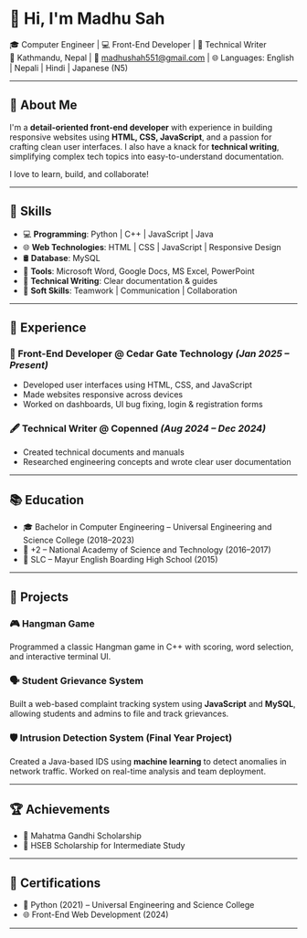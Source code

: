 

# 👋 Hi, I'm Madhu Sah

🎓 Computer Engineer | 💻 Front-End Developer | 📝 Technical Writer  
📍 Kathmandu, Nepal | 📧 madhushah551@gmail.com | 🌐 Languages: English | Nepali | Hindi | Japanese (N5)

---

## 🚀 About Me

I'm a **detail-oriented front-end developer** with experience in building responsive websites using **HTML, CSS, JavaScript**, and a passion for crafting clean user interfaces. I also have a knack for **technical writing**, simplifying complex tech topics into easy-to-understand documentation.

I love to learn, build, and collaborate!

---

## 🧠 Skills

- 💻 **Programming**: Python | C++ | JavaScript | Java  
- 🌐 **Web Technologies**: HTML | CSS | JavaScript | Responsive Design  
- 🛢 **Database**: MySQL  
- 📘 **Tools**: Microsoft Word, Google Docs, MS Excel, PowerPoint  
- 🧾 **Technical Writing**: Clear documentation & guides  
- 🤝 **Soft Skills**: Teamwork | Communication | Collaboration

---

## 💼 Experience

### 🌟 Front-End Developer @ Cedar Gate Technology _(Jan 2025 – Present)_

- Developed user interfaces using HTML, CSS, and JavaScript  
- Made websites responsive across devices  
- Worked on dashboards, UI bug fixing, login & registration forms  

### 🖋 Technical Writer @ Copenned _(Aug 2024 – Dec 2024)_

- Created technical documents and manuals  
- Researched engineering concepts and wrote clear user documentation

---

## 📚 Education

- 🎓 Bachelor in Computer Engineering – Universal Engineering and Science College (2018–2023)  
- 🏫 +2 – National Academy of Science and Technology (2016–2017)  
- 🏫 SLC – Mayur English Boarding High School (2015)

---

## 🔧 Projects

### 🎮 Hangman Game  
Programmed a classic Hangman game in C++ with scoring, word selection, and interactive terminal UI.

### 🗣 Student Grievance System  
Built a web-based complaint tracking system using **JavaScript** and **MySQL**, allowing students and admins to file and track grievances.

### 🛡 Intrusion Detection System (Final Year Project)  
Created a Java-based IDS using **machine learning** to detect anomalies in network traffic. Worked on real-time analysis and team deployment.

---

## 🏆 Achievements

- 🏅 Mahatma Gandhi Scholarship  
- 🏅 HSEB Scholarship for Intermediate Study

---

## 📜 Certifications

- 📘 Python (2021) – Universal Engineering and Science College  
- 🌐 Front-End Web Development (2024)

---


  
